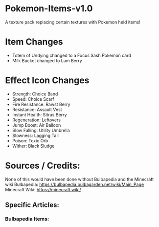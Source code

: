 # Pokemon-Items-v1.0
A texture pack replacing certain textures with Pokemon held items!

# Item Changes
- Totem of Undying changed to a Focus Sash Pokemon card
- Milk Bucket changed to Lum Berry

# Effect Icon Changes
- Strength: Choice Band
- Speed: Choice Scarf
- Fire Resistance: Rawst Berry
- Resistance: Assault Vest
- Instant Health: Sitrus Berry
- Regeneration: Leftovers
- Jump Boost: Air Balloon
- Slow Falling: Utility Umbrella
- Slowness: Lagging Tail
- Poison: Toxic Orb
- Wither: Black Sludge

# Sources / Credits:
None of this would have been done without Bulbapedia and the Minecraft wiki
Bulbapedia: https://bulbapedia.bulbagarden.net/wiki/Main_Page
Minecraft Wiki: https://minecraft.wiki/

## Specific Articles:
### Bulbapedia Items:
